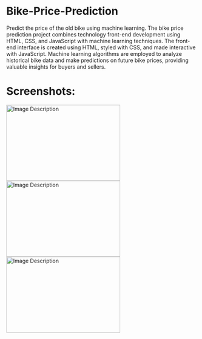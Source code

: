 # Bike-Price-Prediction
Predict the price of the old bike using machine learning.
The bike price prediction project combines technology front-end development using HTML, CSS, and JavaScript with machine learning techniques. The front-end interface is created using HTML, styled with CSS, and made interactive with JavaScript. Machine learning algorithms are employed to analyze historical bike data and make predictions on future bike prices, providing valuable insights for buyers and sellers.

# Screenshots:
  <img src="https://github.com/saloni-225/Bike-Price-Prediction/assets/81464325/7739c859-bc94-43f3-b521-d5a1c1c01bf4" alt="Image Description" width="300" height="200">
  <img src=https://github.com/saloni-225/Bike-Price-Prediction/assets/81464325/2989a11b-1d56-43a8-bbbf-2978f88e2f74" alt="Image Description" width="300" height="200">

<img src="https://github.com/saloni-225/Bike-Price-Prediction/assets/81464325/bd550855-89ce-4e33-ab2c-3cea0447e68f" alt="Image Description" width="300" height="200">



